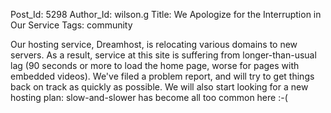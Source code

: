 Post_Id: 5298
Author_Id: wilson.g
Title: We Apologize for the Interruption in Our Service
Tags: community

<p>Our hosting service, Dreamhost, is relocating various domains to new servers. As a result, service at this site is suffering from longer-than-usual lag (90 seconds or more to load the home page, worse for pages with embedded videos). We've filed a problem report, and will try to get things back on track as quickly as possible. We will also start looking for a new hosting plan: slow-and-slower has become all too common here :-(</p>
